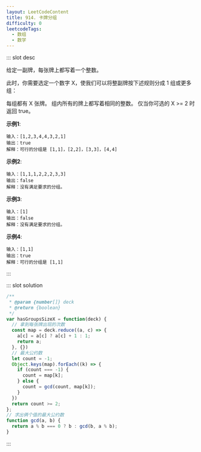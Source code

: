 ```yaml
---
layout: LeetCodeContent
title: 914. 卡牌分组
difficulty: 0
leetcodeTags:
  - 数组
  - 数学
---
```



::: slot desc

给定一副牌，每张牌上都写着一个整数。

此时，你需要选定一个数字 X，使我们可以将整副牌按下述规则分成 1 组或更多组：

每组都有 X 张牌。
组内所有的牌上都写着相同的整数。
仅当你可选的 X >= 2 时返回 true。

**示例1**:

```
输入：[1,2,3,4,4,3,2,1]
输出：true
解释：可行的分组是 [1,1]，[2,2]，[3,3]，[4,4]
```

**示例2**:

```
输入：[1,1,1,2,2,2,3,3]
输出：false
解释：没有满足要求的分组。
```

**示例3**:

```
输入：[1]
输出：false
解释：没有满足要求的分组。
```

**示例4**:

```
输入：[1,1]
输出：true
解释：可行的分组是 [1,1]
```
:::


::: slot solution

```javascript
/**
 * @param {number[]} deck
 * @return {boolean}
 */
var hasGroupsSizeX = function(deck) {
  // 拿到每张牌出现的次数
  const map = deck.reduce((a, c) => {
    a[c] = a[c] ? a[c] + 1 : 1;
    return a;
  }, {})
  // 最大公约数
  let count = -1;
  Object.keys(map).forEach((k) => {
    if (count === -1) {
      count = map[k];
    } else {
      count = gcd(count, map[k]);
    }
  })
  return count >= 2;
};
// 求出俩个值的最大公约数
function gcd(a, b) {
  return a % b === 0 ? b : gcd(b, a % b);
}
```

:::
